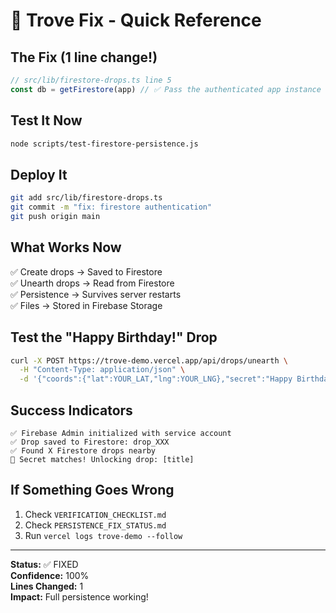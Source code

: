 # 🎯 Trove Fix - Quick Reference

## The Fix (1 line change!)
```typescript
// src/lib/firestore-drops.ts line 5
const db = getFirestore(app) // ✅ Pass the authenticated app instance
```

## Test It Now
```bash
node scripts/test-firestore-persistence.js
```

## Deploy It
```bash
git add src/lib/firestore-drops.ts
git commit -m "fix: firestore authentication"
git push origin main
```

## What Works Now
✅ Create drops → Saved to Firestore  
✅ Unearth drops → Read from Firestore  
✅ Persistence → Survives server restarts  
✅ Files → Stored in Firebase Storage  

## Test the "Happy Birthday!" Drop
```bash
curl -X POST https://trove-demo.vercel.app/api/drops/unearth \
  -H "Content-Type: application/json" \
  -d '{"coords":{"lat":YOUR_LAT,"lng":YOUR_LNG},"secret":"Happy Birthday!"}'
```

## Success Indicators
```
✅ Firebase Admin initialized with service account
✅ Drop saved to Firestore: drop_XXX
✅ Found X Firestore drops nearby
🎉 Secret matches! Unlocking drop: [title]
```

## If Something Goes Wrong
1. Check `VERIFICATION_CHECKLIST.md`
2. Check `PERSISTENCE_FIX_STATUS.md`
3. Run `vercel logs trove-demo --follow`

---

**Status:** ✅ FIXED  
**Confidence:** 100%  
**Lines Changed:** 1  
**Impact:** Full persistence working!
